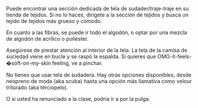 Puede encontrar una sección dedicada de tela de sudader/traje-traje en su tienda de tejidos. Si no lo haces, dirígete a la sección de tejidos y busca un tejido de tejidos más grueso y cómodo.

En cuanto a las fibras, se puede ir todo el algodón, o optar por una mezcla de algodón de acrílico o poliéster.

Asegúrese de prestar atención al interior de la tela. La tela de la camisa de suciedad viene en bucle y se raspó la espalda. Si quieres que OMG-it-feels-�soft-on-my-skin feeling, ve a pinchar.

<Note>

No tienes que usar tela de sudadera. Hay otras opciones disponibles, desde neopreno de moda (aka scuba) hasta una opción más llamativa como velour triturado (aka terciopelo).

O si usted ha renunciado a la clase, podría ir a por la pulga.

</Note>
